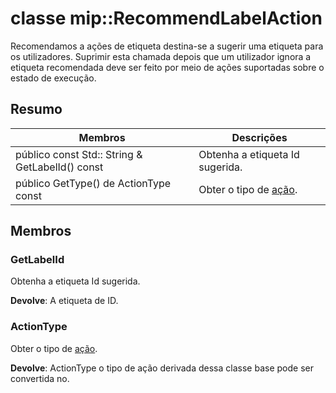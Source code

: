 # <a name="class-miprecommendlabelaction"></a>classe mip::RecommendLabelAction 
Recomendamos a ações de etiqueta destina-se a sugerir uma etiqueta para os utilizadores. Suprimir esta chamada depois que um utilizador ignora a etiqueta recomendada deve ser feito por meio de ações suportadas sobre o estado de execução.
  
## <a name="summary"></a>Resumo
 Membros                        | Descrições                                
--------------------------------|---------------------------------------------
 público const Std:: String & GetLabelId() const  |  Obtenha a etiqueta Id sugerida.
 público GetType() de ActionType const  |  Obter o tipo de [ação](class_mip_action.md).
  
## <a name="members"></a>Membros
  
### <a name="getlabelid"></a>GetLabelId
Obtenha a etiqueta Id sugerida.

  
**Devolve**: A etiqueta de ID.
  
### <a name="actiontype"></a>ActionType
Obter o tipo de [ação](class_mip_action.md).

  
**Devolve**: ActionType o tipo de ação derivada dessa classe base pode ser convertida no.
